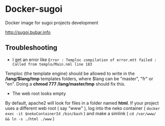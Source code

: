 # Docker-sugoi

Docker image for sugoi projects development

http://sugoi.bubar.info


## Troubleshooting

 - I get an error like `Error : Temploc compilation of error.mtt failed : Called from templo/Main.nml line 183`
 
 Temploc (the template engine) should be allowed to write in the **/lang/$lang/tmp** templates folders, where $lang can be "master", "fr" or "en". Doing a **chmod 777 /lang/master/tmp** should fix this.

 - The web root looks empty
 
 By default, apache2 will look for files in a folder named **html**. If your project uses a different web root ( say "www" ), log into the neko container ( `docker exec -it $nekoContainerId /bin/bash` ) and make a simlink ( `cd /var/www/ && ln -s ./html ./www` )
 
